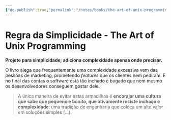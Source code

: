 ```yaml
---
{"dg-publish":true,"permalink":"/notes/books/the-art-of-unix-programming/regra-da-simplicidade/","dgHomeLink":true,"dgPassFrontmatter":false,"dgShowBacklinks":true,"dgShowLocalGraph":false}
---
```


# Regra da Simplicidade - The Art of Unix Programming

**Projete para simplicidade; adiciona complexidade apenas onde precisar.**

O livro alega que frequentemente uma complexidade excessiva vem das pessoas de marketing, prometendo *features* que os clientes nem pediram. E no final das contas o software está tão inchado e bugado que nem mesmo os desenvolvedores conseguem gostar dele.

> A única maneira de evitar estas armadilhas é **encorajar uma cultura que sabe que pequeno é bonito, que ativamente resiste inchaço e complexidade**: uma tradição de engenharia que coloca um alto valor em soluções simples (...).

